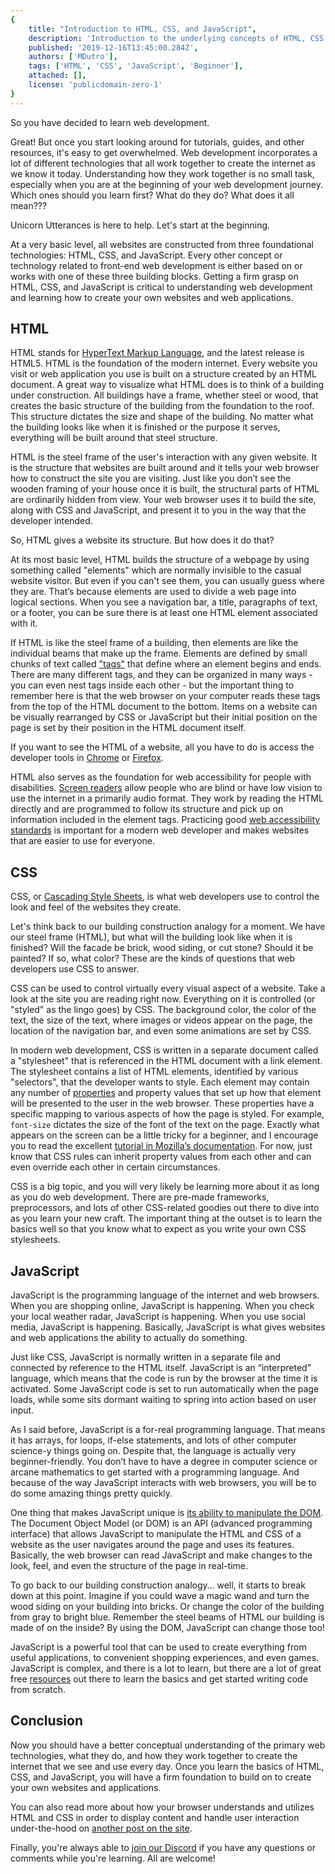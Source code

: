 ```yaml
---
{
	title: "Introduction to HTML, CSS, and JavaScript",
	description: 'Introduction to the underlying concepts of HTML, CSS, and JavaScript and how they work together.',
	published: '2019-12-16T13:45:00.284Z',
	authors: ['MDutro'],
	tags: ['HTML', 'CSS', 'JavaScript', 'Beginner'],
	attached: [],
	license: 'publicdomain-zero-1'
}
---
```


So you have decided to learn web development.

Great! But once you start looking around for tutorials, guides, and other resources, it's easy to get overwhelmed. Web development incorporates a lot of different technologies that all work together to create the internet as we know it today. Understanding how they work together is no small task, especially when you are at the beginning of your web development journey. Which ones should you learn first? What do they do? What does it all mean???

Unicorn Utterances is here to help. Let's start at the beginning.

At a very basic level, all websites are constructed from three foundational technologies: HTML, CSS, and JavaScript. Every other concept or technology related to front-end web development is either based on or works with one of these three building blocks. Getting a firm grasp on HTML, CSS, and JavaScript is critical to understanding web development and learning how to create your own websites and web applications.


## HTML

HTML stands for [HyperText Markup Language](https://developer.mozilla.org/en-US/docs/Web/HTML), and the latest release is HTML5. HTML is the foundation of the modern internet. Every website you visit or web application you use is built on a structure created by an HTML document. A great way to visualize what HTML does is to think of a building under construction. All buildings have a frame, whether steel or wood, that creates the basic structure of the building from the foundation to the roof. This structure dictates the size and shape of the building. No matter what the building looks like when it is finished or the purpose it serves, everything will be built around that steel structure.

HTML is the steel frame of the user's interaction with any given website. It is the structure that websites are built around and it tells your web browser how to construct the site you are visiting. Just like you don’t see the wooden framing of your house once it is built, the structural parts of HTML are ordinarily hidden from view. Your web browser uses it to build the site, along with CSS and JavaScript, and present it to you in the way that the developer intended.

So, HTML gives a website its structure. But how does it do that?

At its most basic level, HTML builds the structure of a webpage by using something called "elements" which are normally invisible to the casual website visitor. But even if you can't see them, you can usually guess where they are. That’s because elements are used to divide a web page into logical sections. When you see a navigation bar, a title, paragraphs of text, or a footer, you can be sure there is at least one HTML element associated with it.

If HTML is like the steel frame of a building, then elements are like the individual beams that make up the frame. Elements are defined by small chunks of text called ["tags"](https://developer.mozilla.org/en-US/docs/Learn/HTML/Introduction_to_HTML/Getting_started) that define where an element begins and ends. There are many different tags, and they can be organized in many ways - you can even nest tags inside each other - but the important thing to remember here is that the web browser on your computer reads these tags from the top of the HTML document to the bottom. Items on a website can be visually rearranged by CSS or JavaScript but their initial position on the page is set by their position in the HTML document itself.

If you want to see the HTML of a website, all you have to do is access the developer tools in [Chrome](https://developers.google.com/web/tools/chrome-devtools/open) or [Firefox](https://developer.mozilla.org/en-US/docs/Tools).

HTML also serves as the foundation for web accessibility for people with disabilities. [Screen readers](https://www.afb.org/blindness-and-low-vision/using-technology/assistive-technology-products/screen-readers) allow people who are blind or have low vision to use the internet in a primarily audio format. They work by reading the HTML directly and are programmed to follow its structure and pick up on information included in the element tags. Practicing good [web accessibility standards](https://www.w3.org/WAI/standards-guidelines/wcag/) is important for a modern web developer and makes websites that are easier to use for everyone.


## CSS

CSS, or [Cascading Style Sheets](https://developer.mozilla.org/en-US/docs/Web/CSS), is what web developers use to control the look and feel of the websites they create.

Let's think back to our building construction analogy for a moment. We have our steel frame (HTML), but what will the building look like when it is finished? Will the facade be brick, wood siding, or cut stone? Should it be painted? If so, what color? These are the kinds of questions that web developers use CSS to answer.

CSS can be used to control virtually every visual aspect of a website. Take a look at the site you are reading right now. Everything on it is controlled (or "styled" as the lingo goes) by CSS. The background color, the color of the text, the size of the text, where images or videos appear on the page, the location of the navigation bar, and even some animations are set by CSS.

In modern web development, CSS is written in a separate document  called a "stylesheet" that is referenced in the HTML document with a link element. The stylesheet contains a list of HTML elements, identified by various "selectors", that the developer wants to style. Each element may contain any number of [properties](https://developer.mozilla.org/en-US/docs/Web/CSS/CSS_Properties_Reference) and property values that set up how that element will be presented to the user in the web browser. These properties have a specific mapping to various aspects of how the page is styled. For example, `font-size` dictates the size of the font of the text on the page. Exactly what appears on the screen can be a little tricky for a beginner, and I encourage you to read the excellent [tutorial in Mozilla’s documentation](https://developer.mozilla.org/en-US/docs/Learn/CSS/Building_blocks/Cascade_and_inheritance). For now, just know that CSS rules can inherit property values from each other and can even override each other in certain circumstances.

CSS is a big topic, and you will very likely be learning more about it as long as you do web development. There are pre-made frameworks, preprocessors, and lots of other CSS-related goodies out there to dive into as you learn your new craft. The important thing at the outset is to learn the basics well so that you know what to expect as you write your own CSS stylesheets.


## JavaScript

JavaScript is the programming language of the internet and web browsers. When you are shopping online, JavaScript is happening. When you check your local weather radar, JavaScript is happening. When you use social media, JavaScript is happening. Basically, JavaScript is what gives websites and web applications the ability to actually do something.

Just like CSS, JavaScript is normally written in a separate file and connected by reference to the HTML itself. JavaScript is an “interpreted” language, which means that the code is run by the browser at the time it is activated. Some JavaScript code is set to run automatically when the page loads, while some sits dormant waiting to spring into action based on user input.

As I said before, JavaScript is a for-real programming language. That means it has arrays, for loops, if-else statements, and lots of other computer science-y things going on. Despite that, the language is actually very beginner-friendly. You don’t have to have a degree in computer science or arcane mathematics to get started with a programming language. And because of the way JavaScript interacts with web browsers, you will be to do some amazing things pretty quickly.

One thing that makes JavaScript unique is [its ability to manipulate the DOM](https://unicorn-utterances.com/posts/understanding-the-dom/). The Document Object Model (or DOM) is an API (advanced programming interface) that allows JavaScript to manipulate the HTML and CSS of a website as the user navigates around the page and uses its features. Basically, the web browser can read JavaScript and make changes to the look, feel, and even the structure of the page in real-time.

To go back to our building construction analogy… well, it starts to break down at this point. Imagine if you could wave a magic wand and turn the wood siding on your building into bricks. Or change the color of the building from gray to bright blue. Remember the steel beams of HTML our building is made of on the inside? By using the DOM, JavaScript can change those too!

JavaScript is a powerful tool that can be used to create everything from useful applications, to convenient shopping experiences, and even games. JavaScript is complex, and there is a lot to learn, but there are a lot of great free [resources](https://developer.mozilla.org/en-US/docs/Web/JavaScript) out there to learn the basics and get started writing code from scratch.


## Conclusion

Now you should have a better conceptual understanding of the primary web technologies, what they do, and how they work together to create the internet that we see and use every day. Once you learn the basics of HTML, CSS, and JavaScript, you will have a firm foundation to build on to create your own websites and applications.

You can also read more about how your browser understands and utilizes HTML and CSS in order to display content and handle user interaction under-the-hood on [another post on the site](https://unicorn-utterances.com/posts/understanding-the-dom/).

Finally, you're always able to [join our Discord](https://discord.gg/FMcvc6T) if you have any questions or comments while you're learning. All are welcome!
